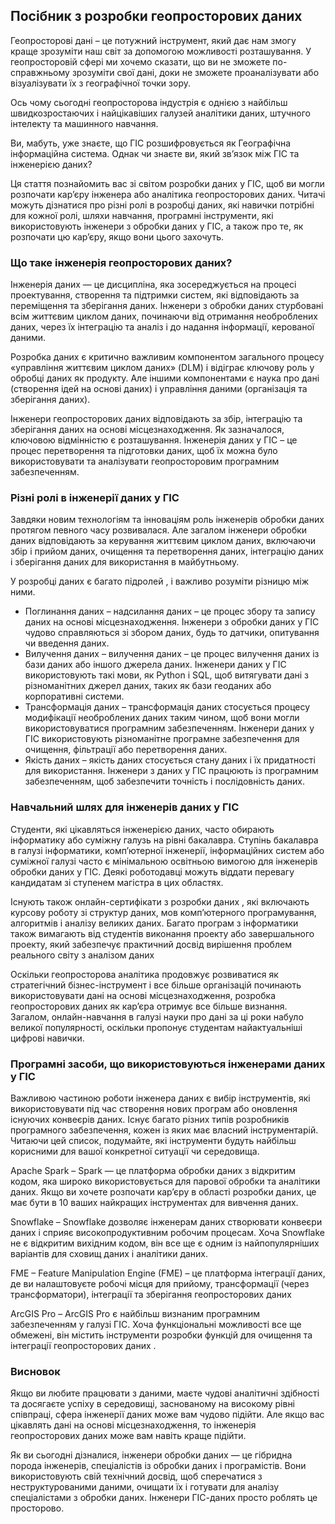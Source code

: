 ## Посібник з розробки геопросторових даних

Геопросторові дані – це потужний інструмент, який дає нам змогу краще зрозуміти наш світ за допомогою можливості розташування. У геопросторовій сфері ми хочемо сказати, що ви не зможете по-справжньому зрозуміти свої дані, доки не зможете проаналізувати або візуалізувати їх з географічної точки зору.

Ось чому сьогодні геопросторова індустрія є однією з найбільш швидкозростаючих і найцікавіших галузей аналітики даних, штучного інтелекту та машинного навчання.

Ви, мабуть, уже знаєте, що ГІС розшифровується як Географічна інформаційна система. Однак чи знаєте ви, який зв’язок між ГІС та інженерією даних?

Ця стаття познайомить вас зі світом розробки даних у ГІС, щоб ви могли розпочати кар’єру інженера або аналітика геопросторових даних. Читачі можуть дізнатися про різні ролі в розробці даних, які навички потрібні для кожної ролі, шляхи навчання, програмні інструменти, які використовують інженери з обробки даних у ГІС, а також про те, як розпочати цю кар’єру, якщо вони цього захочуть.

### Що таке інженерія геопросторових даних?

Інженерія даних — це дисципліна, яка зосереджується на процесі проектування, створення та підтримки систем, які відповідають за переміщення та зберігання даних. Інженери з обробки даних стурбовані всім життєвим циклом даних, починаючи від отримання необроблених даних, через їх інтеграцію та аналіз і до надання інформації, керованої даними. 

Розробка даних є критично важливим компонентом загального процесу «управління життєвим циклом даних» (DLM) і відіграє ключову роль у обробці даних як продукту. Але іншими компонентами є наука про дані (створення ідей на основі даних) і управління даними (організація та зберігання даних). 

Інженери геопросторових даних відповідають за збір, інтеграцію та зберігання даних на основі місцезнаходження. Як зазначалося, ключовою відмінністю є розташування. Інженерія даних у ГІС – це процес перетворення та підготовки даних, щоб їх можна було використовувати та аналізувати геопросторовим програмним забезпеченням.

### Різні ролі в інженерії даних у ГІС

Завдяки новим технологіям та інноваціям роль інженерів обробки даних протягом певного часу розвивалася. Але загалом інженери обробки даних відповідають за керування життєвим циклом даних, включаючи збір і прийом даних, очищення та перетворення даних, інтеграцію даних і зберігання даних для використання в майбутньому.

У розробці даних є багато підролей , і важливо розуміти різницю між ними.

- Поглинання даних – надсилання даних – це процес збору та запису даних на основі місцезнаходження. Інженери з обробки даних у ГІС чудово справляються зі збором даних, будь то датчики, опитування чи введення даних.
- Вилучення даних – вилучення даних – це процес вилучення даних із бази даних або іншого джерела даних. Інженери даних у ГІС використовують такі мови, як Python і SQL, щоб витягувати дані з різноманітних джерел даних, таких як бази геоданих або корпоративні системи.
- Трансформація даних – трансформація даних стосується процесу модифікації необроблених даних таким чином, щоб вони могли використовуватися програмним забезпеченням. Інженери даних у ГІС використовують різноманітне програмне забезпечення для очищення, фільтрації або перетворення даних.
- Якість даних – якість даних стосується стану даних і їх придатності для використання. Інженери з даних у ГІС працюють із програмним забезпеченням, щоб забезпечити точність і послідовність даних.

### Навчальний шлях для інженерів даних у ГІС

Студенти, які цікавляться інженерією даних, часто обирають інформатику або суміжну галузь на рівні бакалавра. Ступінь бакалавра в галузі інформатики, комп’ютерної інженерії, інформаційних систем або суміжної галузі часто є мінімальною освітньою вимогою для інженерів обробки даних у ГІС. Деякі роботодавці можуть віддати перевагу кандидатам зі ступенем магістра в цих областях. 

Існують також онлайн-сертифікати з розробки даних , які включають курсову роботу зі структур даних, мов комп’ютерного програмування, алгоритмів і аналізу великих даних. Багато програм з інформатики також вимагають від студентів виконання проекту або завершального проекту, який забезпечує практичний досвід вирішення проблем реального світу з аналізом даних

Оскільки геопросторова аналітика продовжує розвиватися як стратегічний бізнес-інструмент і все більше організацій починають використовувати дані на основі місцезнаходження, розробка геопросторових даних як кар’єра отримує все більше визнання. Загалом, онлайн-навчання в галузі науки про дані за ці роки набуло великої популярності, оскільки пропонує студентам найактуальніші цифрові навички.

### Програмні засоби, що використовуються інженерами даних у ГІС

Важливою частиною роботи інженера даних є вибір інструментів, які використовувати під час створення нових програм або оновлення існуючих конвеєрів даних. Існує багато різних типів розробників програмного забезпечення, кожен із яких має власний інструментарій. Читаючи цей список, подумайте, які інструменти будуть найбільш корисними для вашої конкретної ситуації чи середовища.

Apache Spark – Spark — це платформа обробки даних з відкритим кодом, яка широко використовується для парової обробки та аналітики даних. Якщо ви хочете розпочати кар’єру в області розробки даних, це має бути в 10 ваших найкращих інструментах для вивчення даних.

Snowflake – Snowflake дозволяє інженерам даних створювати конвеєри даних і сприяє високопродуктивним робочим процесам. Хоча Snowflake не є відкритим вихідним кодом, він все ще є одним із найпопулярніших варіантів для сховищ даних і аналітики даних.

FME – Feature Manipulation Engine (FME) – це платформа інтеграції даних, де ви налаштовуєте робочі місця для прийому, трансформації (через трансформатори), інтеграції та зберігання геопросторових даних 

ArcGIS Pro – ArcGIS Pro є найбільш визнаним програмним забезпеченням у галузі ГІС. Хоча функціональні можливості все ще обмежені, він містить інструменти розробки функцій для очищення та інтеграції геопросторових даних .

### Висновок

Якщо ви любите працювати з даними, маєте чудові аналітичні здібності та досягаєте успіху в середовищі, заснованому на високому рівні співпраці, сфера інженерії даних може вам чудово підійти. Але якщо вас цікавлять дані на основі місцезнаходження, то інженерія геопросторових даних може вам навіть краще підійти.

Як ви сьогодні дізналися, інженери обробки даних — це гібридна порода інженерів, спеціалістів із обробки даних і програмістів. Вони використовують свій технічний досвід, щоб сперечатися з неструктурованими даними, очищати їх і готувати для аналізу спеціалістами з обробки даних. Інженери ГІС-даних просто роблять це просторово.
